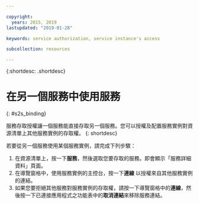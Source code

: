 ```yaml
---

copyright:
  years: 2015, 2019
lastupdated: "2019-01-28"

keywords: service authorization, service instance's access

subcollection: resources

---
```


{:shortdesc: .shortdesc}

# 在另一個服務中使用服務
{: #s2s_binding}

服務存取授權讓一個服務能直接存取另一個服務。您可以授權及配置服務實例對資源清單上其他服務實例的存取權。
{: shortdesc}

若要從另一個服務使用某個服務實例，請完成下列步驟：

1. 在資源清單上，按一下**服務**，然後選取您要存取的服務。即會顯示「服務詳細資料」頁面。
2. 在導覽窗格中，使用服務實例的主控台，按一下**連線** 以授權來自其他服務實例的連結。
3. 如果您要拒絕其他服務對服務實例的存取權，請按一下導覽窗格中的**連線**，然後按一下已連接應用程式之功能表中的**取消連結**來移除服務連結。
